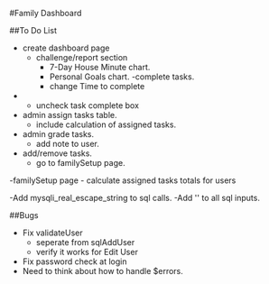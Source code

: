 #Family Dashboard

##To Do List
- create dashboard page
  - challenge/report section
    - 7-Day House Minute chart.
    - Personal Goals chart.
  -complete tasks.
    - change Time to complete
-   - uncheck task complete box
  - admin assign tasks table.
    - include calculation of assigned tasks.
  - admin grade tasks.
    - add note to user.
  - add/remove tasks.
    - go to familySetup page.

  -familySetup page
    - calculate assigned tasks totals for users

  -Add mysqli_real_escape_string to sql calls.
  -Add '' to all sql inputs.



##Bugs
- Fix validateUser
    - seperate from sqlAddUser
    - verify it works for Edit User
- Fix password check at login
- Need to think about how to handle $errors.
